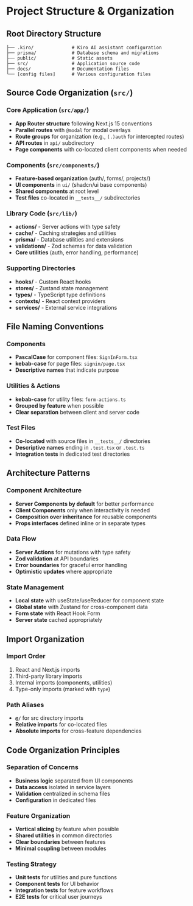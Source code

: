 # Project Structure & Organization

## Root Directory Structure

```
├── .kiro/              # Kiro AI assistant configuration
├── prisma/             # Database schema and migrations
├── public/             # Static assets
├── src/                # Application source code
├── docs/               # Documentation files
└── [config files]      # Various configuration files
```

## Source Code Organization (`src/`)

### Core Application (`src/app/`)

- **App Router structure** following Next.js 15 conventions
- **Parallel routes** with `@modal` for modal overlays
- **Route groups** for organization (e.g., `(.)auth` for intercepted routes)
- **API routes** in `api/` subdirectory
- **Page components** with co-located client components when needed

### Components (`src/components/`)

- **Feature-based organization** (auth/, forms/, projects/)
- **UI components** in `ui/` (shadcn/ui base components)
- **Shared components** at root level
- **Test files** co-located in `__tests__/` subdirectories

### Library Code (`src/lib/`)

- **actions/** - Server actions with type safety
- **cache/** - Caching strategies and utilities
- **prisma/** - Database utilities and extensions
- **validations/** - Zod schemas for data validation
- **Core utilities** (auth, error handling, performance)

### Supporting Directories

- **hooks/** - Custom React hooks
- **stores/** - Zustand state management
- **types/** - TypeScript type definitions
- **contexts/** - React context providers
- **services/** - External service integrations

## File Naming Conventions

### Components

- **PascalCase** for component files: `SignInForm.tsx`
- **kebab-case** for page files: `signin/page.tsx`
- **Descriptive names** that indicate purpose

### Utilities & Actions

- **kebab-case** for utility files: `form-actions.ts`
- **Grouped by feature** when possible
- **Clear separation** between client and server code

### Test Files

- **Co-located** with source files in `__tests__/` directories
- **Descriptive names** ending in `.test.tsx` or `.test.ts`
- **Integration tests** in dedicated test directories

## Architecture Patterns

### Component Architecture

- **Server Components by default** for better performance
- **Client Components** only when interactivity is needed
- **Composition over inheritance** for reusable components
- **Props interfaces** defined inline or in separate types

### Data Flow

- **Server Actions** for mutations with type safety
- **Zod validation** at API boundaries
- **Error boundaries** for graceful error handling
- **Optimistic updates** where appropriate

### State Management

- **Local state** with useState/useReducer for component state
- **Global state** with Zustand for cross-component data
- **Form state** with React Hook Form
- **Server state** cached appropriately

## Import Organization

### Import Order

1. React and Next.js imports
2. Third-party library imports
3. Internal imports (components, utilities)
4. Type-only imports (marked with `type`)

### Path Aliases

- **`@/`** for src directory imports
- **Relative imports** for co-located files
- **Absolute imports** for cross-feature dependencies

## Code Organization Principles

### Separation of Concerns

- **Business logic** separated from UI components
- **Data access** isolated in service layers
- **Validation** centralized in schema files
- **Configuration** in dedicated files

### Feature Organization

- **Vertical slicing** by feature when possible
- **Shared utilities** in common directories
- **Clear boundaries** between features
- **Minimal coupling** between modules

### Testing Strategy

- **Unit tests** for utilities and pure functions
- **Component tests** for UI behavior
- **Integration tests** for feature workflows
- **E2E tests** for critical user journeys
